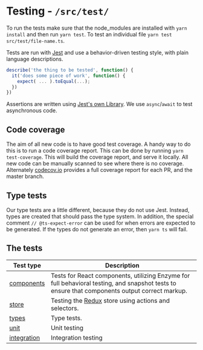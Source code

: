 # Testing - `/src/test/`

To run the tests make sure that the node_modules are installed with `yarn install` and then run `yarn test`. To test an individual file `yarn test src/test/file-name.ts`.

Tests are run with [Jest](https://facebook.github.io/jest/) and use a behavior-driven testing style, with plain language descriptions.

```javascript
describe('the thing to be tested', function() {
  it('does some piece of work', function() {
    expect( ... ).toEqual(...);
  })
})
```

Assertions are written using [Jest's own Library](https://facebook.github.io/jest/docs/using-matchers.html#content).
We use `async`/`await` to test asynchronous code.

## Code coverage

The aim of all new code is to have good test coverage. A handy way to do this is to run a code coverage report. This can be done by running `yarn test-coverage`. This will build the coverage report, and serve it locally. All new code can be manually scanned to see where there is no coverage. Alternately [codecov.io](https://codecov.io/gh/firefox-devtools/profiler) provides a full coverage report for each PR, and the master branch.

## Type tests

Our type tests are a little different, because they do not use Jest. Instead, types are created that should pass the type system. In addition, the special comment `// @ts-expect-error` can be used for when errors are expected to be generated. If the types do not generate an error, then `yarn ts` will fail.

## The tests

| Test type                    | Description                                                                                                                                   |
| ---------------------------- | --------------------------------------------------------------------------------------------------------------------------------------------- |
| [components](./components)   | Tests for React components, utilizing Enzyme for full behavioral testing, and snapshot tests to ensure that components output correct markup. |
| [store](./store)             | Testing the [Redux](http://redux.js.org/) store using actions and selectors.                                                                  |
| [types](./types)             | Type tests.                                                                                                                                   |
| [unit](./unit)               | Unit testing                                                                                                                                  |
| [integration](./integration) | Integration testing                                                                                                                           |
